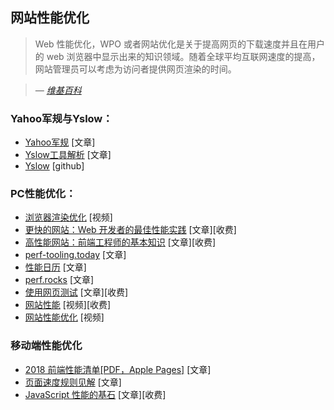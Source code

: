 ## 网站性能优化

> Web 性能优化，WPO 或者网站优化是关于提高网页的下载速度并且在用户的 web 浏览器中显示出来的知识领域。随着全球平均互联网速度的提高，网站管理员可以考虑为访问者提供网页渲染的时间。

><cite>&#8212; [维基百科](https://en.wikipedia.org/wiki/Web_performance_optimization)</cite>

### Yahoo军规与Yslow：
* [Yahoo军规](https://blog.csdn.net/camel20/article/details/7283893) [文章]
* [Yslow工具解析](https://www.jianshu.com/p/f0b08bc47b66) [文章]
* [Yslow](https://github.com/marcelduran/yslow) [github]

### PC性能优化：
* [浏览器渲染优化](https://www.udacity.com/course/browser-rendering-optimization--ud860) [视频]
* [更快的网站：Web 开发者的最佳性能实践](https://www.amazon.com/Even-Faster-Web-Sites-Performance/dp/0596522304?&_encoding=UTF8&tag=frontend-handbook-20&linkCode=ur2&linkId=4fe6a82bbf727209ba337ecaa0e516bc&camp=1789&creative=9325) [文章][收费]
* [高性能网站：前端工程师的基本知识](https://www.amazon.com/High-Performance-Web-Sites-Essential/dp/0596529309/?&_encoding=UTF8&tag=frontend-handbook-20&linkCode=ur2&linkId=e93ab3ea06b7e3e93ee0d868249d0e3f&camp=1789&creative=9325) [文章][收费]
* [perf-tooling.today](http://www.perf-tooling.today/) [文章]
* [性能日历](http://calendar.perfplanet.com) [文章]
* [perf.rocks](http://perf.rocks/) [文章]
* [使用网页测试](https://www.amazon.com/Using-WebPageTest-Rick-Viscomi/dp/1491902590/ref=sr_1_1?&_encoding=UTF8&tag=frontend-handbook-20&linkCode=ur2&linkId=91a76d5d4b4f47cf4e0d1392cc9cea30&camp=1789&creative=9325) [文章][收费]
* [网站性能](https://frontendmasters.com/courses/website-performance/) [视频][收费]
* [网站性能优化](https://www.udacity.com/course/website-performance-optimization--ud884) [视频]

### 移动端性能优化
* [2018 前端性能清单[PDF，Apple Pages]](https://www.smashingmagazine.com/2018/01/front-end-performance-checklist-2018-pdf-pages/) [文章]
* [页面速度规则见解](https://developers.google.com/speed/docs/insights/rules) [文章]
* [JavaScript 性能的基石](http://javascriptrocks.com/) [文章][收费]
